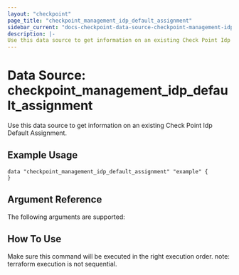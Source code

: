 ```yaml
---
layout: "checkpoint"
page_title: "checkpoint_management_idp_default_assignment"
sidebar_current: "docs-checkpoint-data-source-checkpoint-management-idp-default-assignment"
description: |-
Use this data source to get information on an existing Check Point Idp Default Assignment.
---
```


# Data Source: checkpoint_management_idp_default_assignment

Use this data source to get information on an existing Check Point Idp Default Assignment.

## Example Usage


```hcl
data "checkpoint_management_idp_default_assignment" "example" {
}
```

## Argument Reference

The following arguments are supported:


## How To Use
Make sure this command will be executed in the right execution order. 
note: terraform execution is not sequential.  

